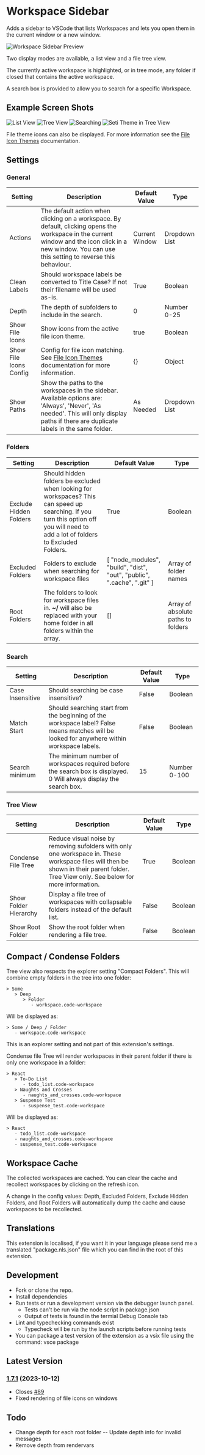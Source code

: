 # Workspace Sidebar

Adds a sidebar to VSCode that lists Workspaces and lets you open them in the current window or a new window.

![Workspace Sidebar Preview](https://raw.githubusercontent.com/sketchbuch/vsc-workspace-sidebar/master/docs/images/preview.gif)

Two display modes are available, a list view and a file tree view.

The currently active workspace is highlighted, or in tree mode, any folder if closed that contains the active workspace.

A search box is provided to allow you to search for a specific Workspace.

## Example Screen Shots

![List View](https://raw.githubusercontent.com/sketchbuch/vsc-workspace-sidebar/master/docs/images/listview.png 'List View')
![Tree View](https://raw.githubusercontent.com/sketchbuch/vsc-workspace-sidebar/master/docs/images/treeview.png 'Tree View')
![Searching](https://raw.githubusercontent.com/sketchbuch/vsc-workspace-sidebar/master/docs/images/search.png 'Searching')
![Seti Theme in Tree View](https://raw.githubusercontent.com/sketchbuch/vsc-workspace-sidebar/master/docs/images/treeview%20seti.png 'Seti Theme in Tree View')

File theme icons can also be displayed. For more information see the [File Icon Themes](./docs//File%20Icon%20Themes.md) documentation.

## Settings

### General

| Setting                | Description                                                                                                                                                                                             | Default Value  | Type          |
| ---------------------- | ------------------------------------------------------------------------------------------------------------------------------------------------------------------------------------------------------- | -------------- | ------------- |
| Actions                | The default action when clicking on a workspace. By default, clicking opens the workspace in the current window and the icon click in a new window. You can use this setting to reverse this behaviour. | Current Window | Dropdown List |
| Clean Labels           | Should workspace labels be converted to Title Case? If not their filename will be used as-is.                                                                                                           | True           | Boolean       |
| Depth                  | The depth of subfolders to include in the search.                                                                                                                                                       | 0              | Number 0-25   |
| Show File Icons        | Show icons from the active file icon theme.                                                                                                                                                             | true           | Boolean       |
| Show File Icons Config | Config for file icon matching. See [File Icon Themes](./docs//File%20Icon%20Themes.md) documentation for more information.                                                                              | {}             | Object        |
| Show Paths             | Show the paths to the workspaces in the sidebar. Available options are: 'Always', 'Never', 'As needed'. This will only display paths if there are duplicate labels in the same folder.                  | As Needed      | Dropdown List |

### Folders

| Setting                | Description                                                                                                                                                                        | Default Value                                                          | Type                               |
| ---------------------- | ---------------------------------------------------------------------------------------------------------------------------------------------------------------------------------- | ---------------------------------------------------------------------- | ---------------------------------- |
| Exclude Hidden Folders | Should hidden folders be excluded when looking for workspaces? This can speed up searching. If you turn this option off you will need to add a lot of folders to Excluded Folders. | True                                                                   | Boolean                            |
| Excluded Folders       | Folders to exclude when searching for workspace files                                                                                                                              | [ "node_modules", "build", "dist", "out", "public", ".cache", ".git" ] | Array of folder names              |
| Root Folders           | The folders to look for workspace files in. **~/** will also be replaced with your home folder in all folders within the array.                                                    | []                                                                     | Array of absolute paths to folders |

### Search

| Setting          | Description                                                                                                                                | Default Value | Type         |
| ---------------- | ------------------------------------------------------------------------------------------------------------------------------------------ | ------------- | ------------ |
| Case Insensitive | Should searching be case insensitive?                                                                                                      | False         | Boolean      |
| Match Start      | Should searching start from the beginning of the workspace label? False means matches will be looked for anywhere within workspace labels. | False         | Boolean      |
| Search minimum   | The minimum number of workspaces required before the search box is displayed. 0 Will always display the search box.                        | 15            | Number 0-100 |

### Tree View

| Setting               | Description                                                                                                                                                                            | Default Value | Type    |
| --------------------- | -------------------------------------------------------------------------------------------------------------------------------------------------------------------------------------- | ------------- | ------- |
| Condense File Tree    | Reduce visual noise by removing sufolders with only one workspace in. These workspace files will then be shown in their parent folder. Tree View only. See below for more information. | True          | Boolean |
| Show Folder Hierarchy | Display a file tree of workspaces with collapsable folders instead of the default list.                                                                                                | False         | Boolean |
| Show Root Folder      | Show the root folder when rendering a file tree.                                                                                                                                       | False         | Boolean |

## Compact / Condense Folders

Tree view also respects the explorer setting "Compact Folders".
This will combine empty folders in the tree into one folder:

```
> Some
   > Deep
      > Folder
         - workspace.code-workspace
```

Will be displayed as:

```
> Some / Deep / Folder
   - workspace.code-workspace
```

This is an explorer setting and not part of this extension's settings.

Condense file Tree will render workspaces in their parent folder if there is only one workspace in a folder:

```
> React
   > To-Do List
      - todo_list.code-workspace
   > Naughts and Crosses
      - naughts_and_crosses.code-workspace
   > Suspense Test
      - suspense_test.code-workspace
```

Will be displayed as:

```
> React
   - todo_list.code-workspace
   - naughts_and_crosses.code-workspace
   - suspense_test.code-workspace
```

## Workspace Cache

The collected workspaces are cached. You can clear the cache and recollect workspaces by clicking on the refresh icon.

A change in the config values: Depth, Excluded Folders, Exclude Hidden Folders, and Root Folders will automatically dump the cache and cause workspaces to be recollected.

## Translations

This extension is localised, if you want it in your language please send me a translated "package.nls.json" file which you can find in the root of this extension.

## Development

- Fork or clone the repo.
- Install dependencies
- Run tests or run a development version via the debugger launch panel.
  - Tests can't be run via the node script in package.json
  - Output of tests is found in the termial Debug Console tab
- Lint and typechecking commands exist
  - Typecheck will be run by the launch scripts before
    running tests
- You can package a test version of the extension as a vsix file using the command: vsce package

## Latest Version

### [1.7.1](https://github.com/sketchbuch/vsc-workspace-sidebar/compare/v1.7.0...v1.7.1) (2023-10-12)

- Closes [#89](https://github.com/sketchbuch/vsc-workspace-sidebar/issues/89)
- Fixed rendering of file icons on windows

## Todo

- Change depth for each root folder
-- Update depth info for invalid messages
- Remove depth from rendervars
